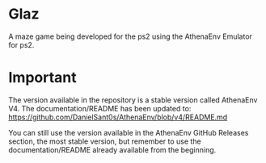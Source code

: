 # Glaz
A maze game being developed for the ps2 using the AthenaEnv Emulator for ps2.

# Important

The version available in the repository is a stable version called AthenaEnv V4. The documentation/README has been updated to: https://github.com/DanielSant0s/AthenaEnv/blob/v4/README.md

You can still use the version available in the AthenaEnv GitHub Releases section, the most stable version, but remember to use the documentation/README already available from the beginning.
